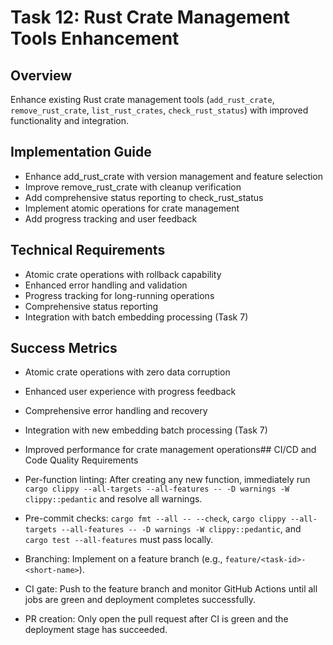 # Task 12: Rust Crate Management Tools Enhancement

## Overview
Enhance existing Rust crate management tools (`add_rust_crate`, `remove_rust_crate`, `list_rust_crates`, `check_rust_status`) with improved functionality and integration.

## Implementation Guide
- Enhance add_rust_crate with version management and feature selection
- Improve remove_rust_crate with cleanup verification
- Add comprehensive status reporting to check_rust_status
- Implement atomic operations for crate management
- Add progress tracking and user feedback

## Technical Requirements
- Atomic crate operations with rollback capability
- Enhanced error handling and validation
- Progress tracking for long-running operations
- Comprehensive status reporting
- Integration with batch embedding processing (Task 7)

## Success Metrics
- Atomic crate operations with zero data corruption
- Enhanced user experience with progress feedback
- Comprehensive error handling and recovery
- Integration with new embedding batch processing (Task 7)
- Improved performance for crate management operations## CI/CD and Code Quality Requirements

- Per-function linting: After creating any new function, immediately run `cargo clippy --all-targets --all-features -- -D warnings -W clippy::pedantic` and resolve all warnings.
- Pre-commit checks: `cargo fmt --all -- --check`, `cargo clippy --all-targets --all-features -- -D warnings -W clippy::pedantic`, and `cargo test --all-features` must pass locally.
- Branching: Implement on a feature branch (e.g., `feature/<task-id>-<short-name>`).
- CI gate: Push to the feature branch and monitor GitHub Actions until all jobs are green and deployment completes successfully.
- PR creation: Only open the pull request after CI is green and the deployment stage has succeeded.
